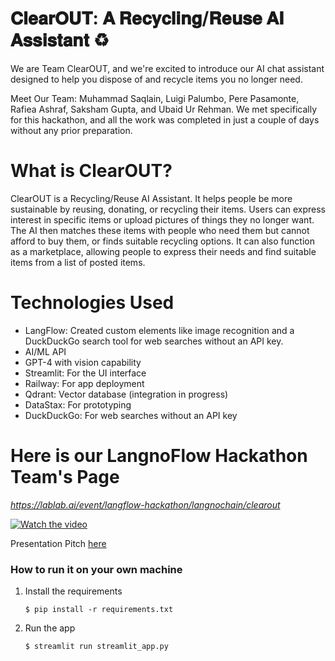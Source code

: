 # 𝐂𝐥𝐞𝐚𝐫𝐎𝐔𝐓: 𝐀 𝐑𝐞𝐜𝐲𝐜𝐥𝐢𝐧𝐠/𝐑𝐞𝐮𝐬𝐞 𝐀𝐈 𝐀𝐬𝐬𝐢𝐬𝐭𝐚𝐧𝐭 ♻️

We are Team ClearOUT, and we're excited to introduce our AI chat assistant designed to help you dispose of and recycle items you no longer need.

Meet Our Team: Muhammad Saqlain, Luigi Palumbo, Pere Pasamonte, Rafiea Ashraf, Saksham Gupta, and Ubaid Ur Rehman. We met specifically for this hackathon, and all the work was completed in just a couple of days without any prior preparation.

# What is ClearOUT?
ClearOUT is a Recycling/Reuse AI Assistant. It helps people be more sustainable by reusing, donating, or recycling their items. Users can express interest in specific items or upload pictures of things they no longer want. The AI then matches these items with people who need them but cannot afford to buy them, or finds suitable recycling options. It can also function as a marketplace, allowing people to express their needs and find suitable items from a list of posted items.

# Technologies Used
- LangFlow: Created custom elements like image recognition and a DuckDuckGo search tool for web searches without an API key.
- AI/ML API
- GPT-4 with vision capability
- Streamlit: For the UI interface
- Railway: For app deployment
- Qdrant: Vector database (integration in progress)
- DataStax: For prototyping
- DuckDuckGo: For web searches without an API key

# Here is our LangnoFlow Hackathon Team's Page
_https://lablab.ai/event/langflow-hackathon/langnochain/clearout_


[![Watch the video](https://img.youtube.com/vi/wP7raCp1_mI/0.jpg)](https://www.youtube.com/watch?v=wP7raCp1_mI)


Presentation Pitch
[here](/ppt/Green%20and%20White%20Illustrative%20How%20To%20Recycle%20Waste%20Presentation.pdf)

### How to run it on your own machine

1. Install the requirements

   ```
   $ pip install -r requirements.txt
   ```

2. Run the app

   ```
   $ streamlit run streamlit_app.py
   ```

